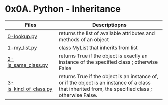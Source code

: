 # 0x0A. Python - Inheritance

Files | Descriptiopns
----- | -------------
[0-lookup.py](./0-lookup.py) | returns the list of available attributes and methods of an object
[1-my_list.py](./1-my_list.py) | class MyList that inherits from list
[2-is_same_class.py](./2-is_same_class.py) | returns True if the object is exactly an instance of the specified class ; otherwise False
[3-is_kind_of_class.py](./3-is_kind_of_class.py) | returns True if the object is an instance of, or if the object is an instance of a class that inherited from, the specified class ; otherwise False.
